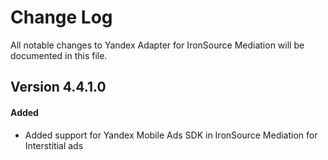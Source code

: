 # Change Log
All notable changes to Yandex Adapter for IronSource Mediation will be documented in this file.

## Version 4.4.1.0

#### Added
* Added support for Yandex Mobile Ads SDK in IronSource Mediation for Interstitial ads
